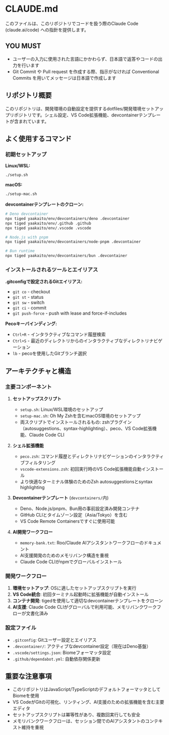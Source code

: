 # CLAUDE.md

このファイルは、このリポジトリでコードを扱う際のClaude Code (claude.ai/code) への指針を提供します。

## YOU MUST

- ユーザーの入力に使用された言語にかかわらず、日本語で返答やコードの出力を行います
- Git Commit や Pull request を作成する際、指示がなければ Conventional Commits を用いてメッセージは日本語で作成します

## リポジトリ概要

このリポジトリは、開発環境の自動設定を提供するdotfiles/開発環境セットアップリポジトリです。シェル設定、VS Code拡張機能、devcontainerテンプレートが含まれています。

## よく使用するコマンド

### 初期セットアップ

**Linux/WSL:**
```bash
./setup.sh
```

**macOS:**
```bash
./setup-mac.sh
```

**devcontainerテンプレートのクローン:**
```bash
# Deno devcontainer
npx tiged yaakaito/env/devcontainers/deno .devcontainer
npx tiged yaakaito/env/.github .github
npx tiged yaakaito/env/.vscode .vscode

# Node.js with pnpm
npx tiged yaakaito/env/devcontainers/node-pnpm .devcontainer

# Bun runtime
npx tiged yaakaito/env/devcontainers/bun .devcontainer
```

### インストールされるツールとエイリアス

**.gitconfigで設定されるGitエイリアス:**
- `git co` - checkout
- `git st` - status
- `git sw` - switch
- `git ci` - commit
- `git push-force` - push with lease and force-if-includes

**Pecoキーバインディング:**
- `Ctrl+R` - インタラクティブなコマンド履歴検索
- `Ctrl+S` - 最近のディレクトリからのインタラクティブなディレクトリナビゲーション
- `lb` - pecoを使用したGitブランチ選択

## アーキテクチャと構造

### 主要コンポーネント

1. **セットアップスクリプト**
   - `setup.sh`: Linux/WSL環境のセットアップ
   - `setup-mac.sh`: Oh My Zshを含むmacOS環境のセットアップ
   - 両スクリプトでインストールされるもの: zshプラグイン（autosuggestions、syntax-highlighting）、peco、VS Code拡張機能、Claude Code CLI

2. **シェル拡張機能**
   - `peco.zsh`: コマンド履歴とディレクトリナビゲーションのインタラクティブフィルタリング
   - `vscode-extensions.zsh`: 初回実行時のVS Code拡張機能自動インストール
   - より快適なターミナル体験のためのZsh autosuggestionsとsyntax highlighting

3. **Devcontainerテンプレート** (`devcontainers/`内)
   - Deno、Node.js/pnpm、Bun用の事前設定済み開発コンテナ
   - GitHub CLIとタイムゾーン設定（Asia/Tokyo）を含む
   - VS Code Remote Containersですぐに使用可能

4. **AI開発ワークフロー**
   - `memory-bank.txt`: Roo/Claude AIアシスタントワークフローのドキュメント
   - AI支援開発のためのメモリバンク構造を重視
   - Claude Code CLIがnpmでグローバルインストール

### 開発ワークフロー

1. **環境セットアップ**: OSに適したセットアップスクリプトを実行
2. **VS Code統合**: 初回ターミナル起動時に拡張機能が自動インストール
3. **コンテナ開発**: tigedを使用して適切なdevcontainerテンプレートをクローン
4. **AI支援**: Claude Code CLIがグローバルで利用可能、メモリバンクワークフローが文書化済み

### 設定ファイル

- `.gitconfig`: Gitユーザー設定とエイリアス
- `.devcontainer/`: アクティブなdevcontainer設定（現在はDeno基盤）
- `.vscode/settings.json`: Biomeフォーマッタ設定
- `.github/dependabot.yml`: 自動依存関係更新

## 重要な注意事項

- このリポジトリはJavaScript/TypeScriptのデフォルトフォーマッタとしてBiomeを使用
- VS CodeがGitの可視化、リンティング、AI支援のための拡張機能を含む主要エディタ
- セットアップスクリプトは冪等性があり、複数回実行しても安全
- メモリバンクワークフローは、セッション間でのAIアシスタントのコンテキスト維持を重視
